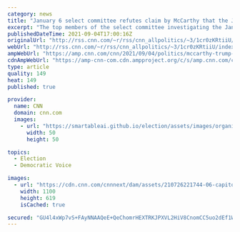 ```yaml
---
category: news
title: "January 6 select committee refutes claim by McCarthy that the Justice Department cleared Trump of any role in insurrection"
excerpt: "The top members of the select committee investigating the January 6 riot on Capitol Hill refuted recent claims by House Minority Leader Kevin McCarthy that former President Donald Trump has been cleared by the Justice Department of any role in the insurrection.\n    \n"
publishedDateTime: 2021-09-04T17:00:16Z
originalUrl: "http://rss.cnn.com/~r/rss/cnn_allpolitics/~3/1cr0zKRtiiU/index.html"
webUrl: "http://rss.cnn.com/~r/rss/cnn_allpolitics/~3/1cr0zKRtiiU/index.html"
ampWebUrl: "https://amp.cnn.com/cnn/2021/09/04/politics/mccarthy-trump-select-committee-justice-department/index.html"
cdnAmpWebUrl: "https://amp-cnn-com.cdn.ampproject.org/c/s/amp.cnn.com/cnn/2021/09/04/politics/mccarthy-trump-select-committee-justice-department/index.html"
type: article
quality: 149
heat: 149
published: true

provider:
  name: CNN
  domain: cnn.com
  images:
    - url: "https://smartableai.github.io/election/assets/images/organizations/cnn.com-50x50.jpg"
      width: 50
      height: 50

topics:
  - Election
  - Democratic Voice

images:
  - url: "https://cdn.cnn.com/cnnnext/dam/assets/210726221744-06-capitol-riot-file-0106-super-tease.jpg"
    width: 1100
    height: 619
    isCached: true

secured: "GU4l4xWp7vS+FAyNNAAQeE+QeChomrHEXTRKJPXVL2HiV8CnomCC5uo2dEf1WYVW/KEkylXZL3AuIgIK+5jaqBPYsBlreb/IVNQM4eKx9Vo+Hog4RjHJOq9/CakFAd0rAv3QqZdfMsCT/KL97iaK9afoRgziCzYe5VaQyIQcyZjCQWQ0QQZbdk+5MpCwFiEuXIwzkouh0vaOhOwyotVZTo3XbbDOv3by2SUNyH2B+el2LL1ZGh6kdtCdHhiJcKAEVFhvTNgG1GsVMaQ2papkq5+RPLuICQMCXCphmXL+38nBcy2JlBFvrGbDbv63aItIM4SdZvgMa8lRKNZ1L6znI6Smnt4sA5/LUFDwjSFpqzk=;rl96fnwydFFhgegmNWxztQ=="
---
```


